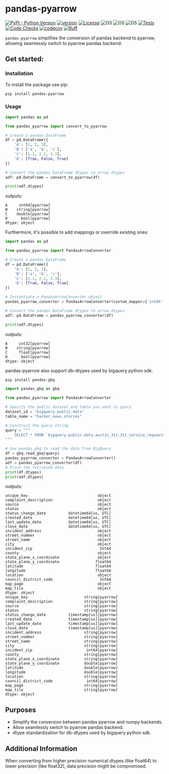 # pandas-pyarrow
[![PyPI - Python Version](https://img.shields.io/pypi/pyversions/pandas-pyarrow)](https://pypi.org/project/pandas-pyarrow/)
[![version](https://img.shields.io/pypi/v/pandas-pyarrow)](https://img.shields.io/pypi/v/pandas-pyarrow)
[![License](https://img.shields.io/:license-MIT-blue.svg)](https://opensource.org/licenses/MIT)
![OS](https://img.shields.io/badge/ubuntu-blue?logo=ubuntu)
![OS](https://img.shields.io/badge/win-blue?logo=windows)
![OS](https://img.shields.io/badge/mac-blue?logo=apple)
[![Tests](https://github.com/DanielAvdar/pandas-pyarrow/actions/workflows/ci.yml/badge.svg)](https://github.com/DanielAvdar/pandas-pyarrow/actions/workflows/ci.yml)
[![Code Checks](https://github.com/DanielAvdar/pandas-pyarrow/actions/workflows/code-checks.yml/badge.svg)](https://github.com/DanielAvdar/pandas-pyarrow/actions/workflows/code-checks.yml)
[![codecov](https://codecov.io/gh/DanielAvdar/pandas-pyarrow/graph/badge.svg?token=N0V9KANTG2)](https://codecov.io/gh/DanielAvdar/pandas-pyarrow)
[![Ruff](https://img.shields.io/endpoint?url=https://raw.githubusercontent.com/astral-sh/ruff/main/assets/badge/v2.json)](https://github.com/astral-sh/ruff)

`pandas-pyarrow` simplifies the conversion of pandas backend to pyarrow, allowing seamlessly switch to pyarrow pandas backend.


## Get started:
### Installation
To install the package use pip:

```bash
pip install pandas-pyarrow
```
### Usage

```python
import pandas as pd

from pandas_pyarrow import convert_to_pyarrow

# Create a pandas DataFrame
df = pd.DataFrame({
    'A': [1, 2, 3],
    'B': ['a', 'b', 'c'],
    'C': [1.1, 2.2, 3.3],
    'D': [True, False, True]
})

# Convert the pandas DataFrame dtypes to arrow dtypes
adf: pd.DataFrame = convert_to_pyarrow(df)

print(adf.dtypes)
```
outputs:
```
A     int64[pyarrow]
B    string[pyarrow]
C    double[pyarrow]
D      bool[pyarrow]
dtype: object
```


Furthermore, it's possible to add mappings or override existing ones:

```python
import pandas as pd

from pandas_pyarrow import PandasArrowConverter

# Create a pandas DataFrame
df = pd.DataFrame({
    'A': [1, 2, 3],
    'B': ['a', 'b', 'c'],
    'C': [1.1, 2.2, 3.3],
    'D': [True, False, True]
})

# Instantiate a PandasArrowConverter object
pandas_pyarrow_converter = PandasArrowConverter(custom_mapper={'int64': 'int32[pyarrow]', 'float64': 'float32[pyarrow]'})

# Convert the pandas DataFrame dtypes to arrow dtypes
adf: pd.DataFrame = pandas_pyarrow_converter(df)

print(adf.dtypes)
```
outputs:
```
A     int32[pyarrow]
B    string[pyarrow]
C     float[pyarrow]
D      bool[pyarrow]
dtype: object
```


pandas-pyarrow also support db-dtypes used by bigquery python sdk:
```bash
pip install pandas-gbq
```

```python
import pandas_gbq as gbq

from pandas_pyarrow import PandasArrowConverter

# Specify the public dataset and table you want to query
dataset_id = "bigquery-public-data"
table_name = "hacker_news.stories"

# Construct the query string
query = """
    SELECT * FROM `bigquery-public-data.austin_311.311_service_requests` LIMIT 1000
"""

# Use pandas_gbq to read the data from BigQuery
df = gbq.read_gbq(query)
pandas_pyarrow_converter = PandasArrowConverter()
adf = pandas_pyarrow_converter(df)
# Print the retrieved data
print(df.dtypes)
print(adf.dtypes)
```
outputs:
```
unique_key                               object
complaint_description                    object
source                                   object
status                                   object
status_change_date          datetime64[us, UTC]
created_date                datetime64[us, UTC]
last_update_date            datetime64[us, UTC]
close_date                  datetime64[us, UTC]
incident_address                         object
street_number                            object
street_name                              object
city                                     object
incident_zip                              Int64
county                                   object
state_plane_x_coordinate                 object
state_plane_y_coordinate                float64
latitude                                float64
longitude                               float64
location                                 object
council_district_code                     Int64
map_page                                 object
map_tile                                 object
dtype: object
unique_key                         string[pyarrow]
complaint_description              string[pyarrow]
source                             string[pyarrow]
status                             string[pyarrow]
status_change_date          timestamp[us][pyarrow]
created_date                timestamp[us][pyarrow]
last_update_date            timestamp[us][pyarrow]
close_date                  timestamp[us][pyarrow]
incident_address                   string[pyarrow]
street_number                      string[pyarrow]
street_name                        string[pyarrow]
city                               string[pyarrow]
incident_zip                        int64[pyarrow]
county                             string[pyarrow]
state_plane_x_coordinate           string[pyarrow]
state_plane_y_coordinate           double[pyarrow]
latitude                           double[pyarrow]
longitude                          double[pyarrow]
location                           string[pyarrow]
council_district_code               int64[pyarrow]
map_page                           string[pyarrow]
map_tile                           string[pyarrow]
dtype: object
```

## Purposes
- Simplify the conversion between pandas pyarrow and numpy backends.
- Allow seamlessly switch to pyarrow pandas backend.
- dtype standardization for db-dtypes used by bigquery python sdk.
## Additional Information
When converting from higher precision numerical dtypes (like float64) to
lower precision (like float32), data precision might be compromised.
